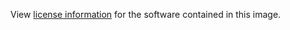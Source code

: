 View [license information](https://docs.newrelic.com/docs/licenses/license-information/distributed-licenses/new-relic-agent-license) for the software contained in this image.
